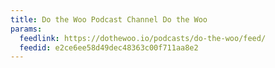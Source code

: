 ```yaml
---
title: Do the Woo Podcast Channel Do the Woo
params:
  feedlink: https://dothewoo.io/podcasts/do-the-woo/feed/
  feedid: e2ce6ee58d49dec48363c00f711aa8e2
---
```

